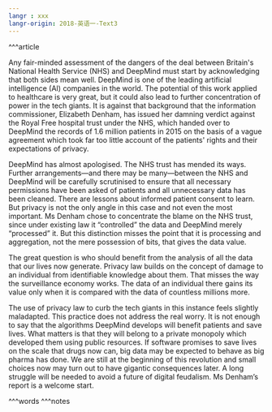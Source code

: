 ```yaml
---
langr : xxx
langr-origin: 2018-英语一-Text3
---
```


^^^article

Any fair-minded assessment of the dangers of the deal between Britain's National Health Service (NHS) and DeepMind must start by acknowledging that both sides mean well. DeepMind is one of the leading artificial intelligence (AI) companies in the world. The potential of this work applied to healthcare is very great, but it could also lead to further concentration of power in the tech giants. It is against that background that the information commissioner, Elizabeth Denham, has issued her damning verdict against the Royal Free hospital trust under the NHS, which handed over to DeepMind the records of 1.6 million patients in 2015 on the basis of a vague agreement which took far too little account of the patients' rights and their expectations of privacy.

DeepMind has almost apologised. The NHS trust has mended its ways. Further arrangements—and there may be many—between the NHS and DeepMind will be carefully scrutinised to ensure that all necessary permissions have been asked of patients and all unnecessary data has been cleaned. There are lessons about informed patient consent to learn. But privacy is not the only angle in this case and not even the most important. Ms Denham chose to concentrate the blame on the NHS trust, since under existing law it “controlled” the data and DeepMind merely “processed” it. But this distinction misses the point that it is processing and aggregation, not the mere possession of bits, that gives the data value.

The great question is who should benefit from the analysis of all the data that our lives now generate. Privacy law builds on the concept of damage to an individual from identifiable knowledge about them. That misses the way the surveillance economy works. The data of an individual there gains its value only when it is compared with the data of countless millions more.

The use of privacy law to curb the tech giants in this instance feels slightly maladapted. This practice does not address the real worry. It is not enough to say that the algorithms DeepMind develops will benefit patients and save lives. What matters is that they will belong to a private monopoly which developed them using public resources. If software promises to save lives on the scale that drugs now can, big data may be expected to behave as big pharma has done. We are still at the beginning of this revolution and small choices now may turn out to have gigantic consequences later. A long struggle will be needed to avoid a future of digital feudalism. Ms Denham’s report is a welcome start.




^^^words
^^^notes